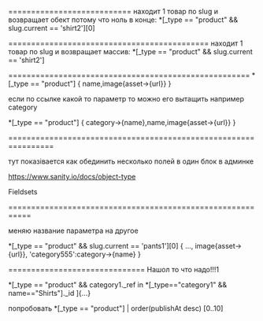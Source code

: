 ===========================
находит 1 товар по slug и возвращает обект потому что ноль в конце:
*[_type == "product" && slug.current == 'shirt2'][0]

============================================
находит 1 товар по slug и возвращает массив:
*[_type == "product" && slug.current == 'shirt2']

=====================================================
*[_type == "product"] {
      name,image{asset->{url}}
      }

если по ссылке какой то параметр  то можно его вытащить например category

*[_type == "product"] {
      category->{name},name,image{asset->{url}}
      }

================================================================

тут показівается как обединить несколько полей в один блок  в админке

https://www.sanity.io/docs/object-type

Fieldsets


===========================================================

меняю название параметра на другое

*[_type == "product" && slug.current == 'pants1'][0] {
...,
image{asset->{url}},
'category555':category->{name}
      }

==============================
Нашол то что надо!!!1

*[_type == "product" && category1._ref in *[_type=="category1" && name=="Shirts"]._id ]{...}




попробовать *[_type == "product"] | order(publishAt desc) [0..10]